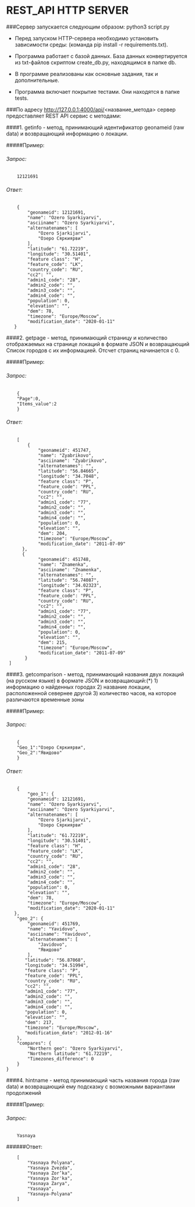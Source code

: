 # REST_API HTTP SERVER 

###Сервер запускается следующим образом: python3 script.py


* Перед запуском HTTP-сервера необходимо установить зависимости среды: (команда pip install -r requirements.txt).

* Программа работает с базой данных. База данных конвертируется из txt-файлов скриптом create_db.py, находящимся в папке db.

* В программе реализованы как основные задания, так и дополнительные.

* Программа включает покрытие тестами. Они находятся в папке tests.

###По адресу http://127.0.0.1:4000/api/<название_метода> cервер предоставляет REST API сервис с методами:

####1. getinfo	- метод, принимающий идентификатор geonameid (raw data) и возвращающий информацию о локации.

#####Пример:
 ######  Запрос:
	
        12121691
		
######   Ответ:
	
        {
            "geonameid": 12121691,
            "name": "Ozero Syarkiyarvi",
            "asciiname": "Ozero Syarkiyarvi",
            "alternatenames": [
                "Ozero Sjarkijarvi",
                "Озеро Сяркиярви"
            ],
            "latitude": "61.72219",
            "longitude": "30.51401",
            "feature class": "H",
            "feature_code": "LK",
            "country_code": "RU",
            "cc2": "",
            "admin1_code": "28",
            "admin2_code": "",
            "admin3_code": "",
            "admin4_code": "",
            "population": 0,
            "elevation": "",
            "dem": 78,
            "timezone": "Europe/Moscow",
            "modification_date": "2020-01-11"
       }

####2. getpage - метод, принимающий страницу и количество отображаемых на странице локаций в формате JSON и возвращающий
 Cписок городов с их информацией. Отсчет страниц начинается с 0.

#####Пример:
###### Запрос:
	
        {
	    "Page":0,
	    "Items_value":2
        }

######   Ответ:
	
        [
            {
                "geonameid": 451747,
                "name": "Zyabrikovo",
                "asciiname": "Zyabrikovo",
                "alternatenames": "",
                "latitude": "56.84665",
                "longitude": "34.7048",
                "feature class": "P",
                "feature_code": "PPL",
                "country_code": "RU",
                "cc2": "",
                "admin1_code": "77",
                "admin2_code": "",
                "admin3_code": "",
                "admin4_code": "",
                "population": 0,
                "elevation": "",
                "dem": 204,
                "timezone": "Europe/Moscow",
                "modification_date": "2011-07-09"
          },
          {
                "geonameid": 451748,
                "name": "Znamenka",
                "asciiname": "Znamenka",
                "alternatenames": "",
                "latitude": "56.74087",
                "longitude": "34.02323",
                "feature class": "P",
                "feature_code": "PPL",
                "country_code": "RU",
                "cc2": "",
                "admin1_code": "77",
                "admin2_code": "",
                "admin3_code": "",
                "admin4_code": "",
                "population": 0,
                "elevation": "",
                "dem": 215,
                "timezone": "Europe/Moscow",
                "modification_date": "2011-07-09"
           }
     ]

####3. getcomparison - метод, принимающий названия двух локаций (на русском языке) в формате JSON и возвращающий:(*)
    1) информацию о найденных городах
    2) название локации, расположенной севернее другой
    3) количество часов, на которое различаются временные зоны

#####Пример:
######  Запрос:
	
        {
	    "Geo_1":"Озеро Сяркиярви",
	    "Geo_2":"Явидово"
        }
		
######  Ответ:
	
        {
            "geo_1": {
            "geonameid": 12121691,
            "name": "Ozero Syarkiyarvi",
            "asciiname": "Ozero Syarkiyarvi",
            "alternatenames": [
                "Ozero Sjarkijarvi",
                "Озеро Сяркиярви"
            ],
            "latitude": "61.72219",
            "longitude": "30.51401",
            "feature class": "H",
            "feature_code": "LK",
            "country_code": "RU",
            "cc2": "",
            "admin1_code": "28",
            "admin2_code": "",
            "admin3_code": "",
            "admin4_code": "",
            "population": 0,
            "elevation": "",
            "dem": 78,
            "timezone": "Europe/Moscow",
            "modification_date": "2020-01-11"
       },
        "geo_2": {
            "geonameid": 451769,
            "name": "Yavidovo",
            "asciiname": "Yavidovo",
            "alternatenames": [
                "Javidovo",
                "Явидово"
            ],
           "latitude": "56.87068",
           "longitude": "34.51994",
           "feature class": "P",
           "feature_code": "PPL",
           "country_code": "RU",
           "cc2": "",
           "admin1_code": "77",
           "admin2_code": "",
           "admin3_code": "",
           "admin4_code": "",
           "population": 0,
           "elevation": "",
           "dem": 217,
           "timezone": "Europe/Moscow",
           "modification_date": "2012-01-16"
        },
        "compares": {
            "Northern geo": "Ozero Syarkiyarvi",
            "Northern latitude": "61.72219",
            "Timezones_difference": 0
        }
    }
	
####4. hintname - метод принимающий часть названия города (raw data) и возвращающий ему подсказку с возможными вариантами продолжений

#####Пример:
######    Запрос:
	
        Yasnaya
		
   ######Ответ:
	
        [
            "Yasnaya Polyana",
            "Yasnaya Zvezda",
            "Yasnaya Zor’ka",
            "Yasnaya Zor'ka",
            "Yasnaya Zarya",
            "Yasnaya",
            "Yasnaya-Polyana"
        ]